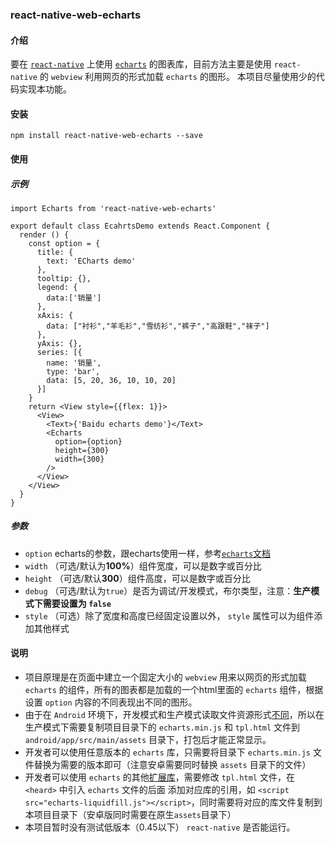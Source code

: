 ### react-native-web-echarts

#### 介绍
要在 [`react-native`](http://facebook.github.io/react-native/) 上使用 [`echarts`](http://echarts.baidu.com) 的图表库，目前方法主要是使用 `react-native` 的 `webview` 利用网页的形式加载 `echarts` 的图形。
本项目尽量使用少的代码实现本功能。

#### 安装

```
npm install react-native-web-echarts --save
```

#### 使用

##### 示例

```
import Echarts from 'react-native-web-echarts'

export default class EcahrtsDemo extends React.Component {
  render () {
    const option = {
      title: {
        text: 'ECharts demo'
      },
      tooltip: {},
      legend: {
        data:['销量']
      },
      xAxis: {
        data: ["衬衫","羊毛衫","雪纺衫","裤子","高跟鞋","袜子"]
      },
      yAxis: {},
      series: [{
        name: '销量',
        type: 'bar',
        data: [5, 20, 36, 10, 10, 20]
      }]
    }
    return <View style={{flex: 1}}>
      <View>
        <Text>{'Baidu echarts demo'}</Text>
        <Echarts
          option={option}
          height={300}
          width={300}
        />
      </View>
    </View>
  }
}
```

##### 参数
- `option` echarts的参数，跟echarts使用一样，参考[`echarts`文档](http://echarts.baidu.com/option.html)
- `width` （可选/默认为**100%**）组件宽度，可以是数字或百分比
- `height` （可选/默认**300**）组件高度，可以是数字或百分比
- `debug` （可选/默认为`true`）是否为调试/开发模式，布尔类型，注意：**生产模式下需要设置为 `false`**
- `style` （可选）除了宽度和高度已经固定设置以外， `style` 属性可以为组件添加其他样式

#### 说明
- 项目原理是在页面中建立一个固定大小的 `webview` 用来以网页的形式加载 `echarts` 的组件，所有的图表都是加载的一个html里面的 `echarts` 组件，根据设置 `option` 内容的不同表现出不同的图形。
- 由于在 `Android` 环境下，开发模式和生产模式读取文件资源形式[不同](http://blog.csdn.net/luo_xinran/article/details/71787831)，所以在生产模式下需要复制项目目录下的 `echarts.min.js` 和 `tpl.html` 文件到 `android/app/src/main/assets` 目录下，打包后才能正常显示。
- 开发者可以使用任意版本的 `echarts` 库，只需要将目录下 `echarts.min.js` 文件替换为需要的版本即可（注意安卓需要同时替换 `assets` 目录下的文件）
- 开发者可以使用 `echarts` 的其他[扩展库](http://echarts.baidu.com/download-extension.html)，需要修改 `tpl.html` 文件，在 `<heard>` 中引入 `echarts` 文件的后面 添加对应库的引用，如 `<script src="echarts-liquidfill.js"></script>`，同时需要将对应的库文件复制到本项目目录下（安卓版同时需要在原生`assets`目录下）
- 本项目暂时没有测试低版本（0.45以下） `react-native` 是否能运行。


